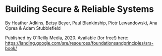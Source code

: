# Building Secure & Reliable Systems
By Heather Adkins, Betsy Beyer, Paul Blankinship, Piotr Lewandowski, Ana Oprea & Adam Stubblefield

Published by O'Reilly Media, 2020. Available (for free!) here:
https://landing.google.com/sre/resources/foundationsandprinciples/srs-book/
